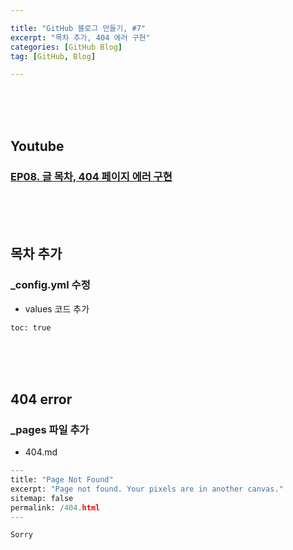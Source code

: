 ```yaml
---

title: "GitHub 블로그 만들기, #7"
excerpt: "목차 추가, 404 에러 구현" 
categories: [GitHub Blog]
tag: [GitHub, Blog]

---
```


<br><br><br>

## Youtube

### [EP08. 글 목차, 404 페이지 에러 구현](https://youtu.be/OoeGqYu8JFQ)

<br><br><br>

## 목차 추가

### _config.yml 수정

- values 코드 추가

```python
toc: true
```

<br><br><br>

## 404 error

### _pages 파일 추가

- 404.md

```python
---
title: "Page Not Found"
excerpt: "Page not found. Your pixels are in another canvas."
sitemap: false
permalink: /404.html
---

Sorry
```

<br><br><br>

